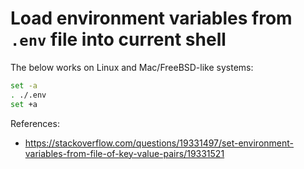 # Load environment variables from `.env` file into current shell

The below works on Linux and Mac/FreeBSD-like systems:

```sh
set -a
. ./.env
set +a
```

References:
- https://stackoverflow.com/questions/19331497/set-environment-variables-from-file-of-key-value-pairs/19331521
